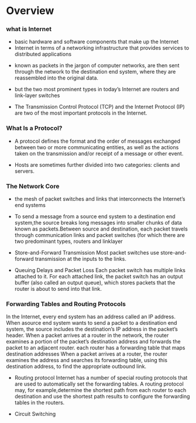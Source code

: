 # Overview
### what is Internet
- basic hardware and software components that make up the Internet
- Internet in terms of a networking infrastructure that provides services to distributed applications

* known as packets in the jargon of computer networks, are then
sent through the network to the destination end system, where they are reassembled
into the original data.

* but the two most prominent types in
today’s Internet are routers and link-layer switches

* The Transmission Control Protocol (TCP) and the Internet Protocol (IP) are two of
the most important protocols in the Internet. 

### What Is a Protocol?

* A protocol defines the format and the order of messages exchanged between two or more communicating entities, as well as 
the actions taken on the transmission and/or receipt of a message or other event.

* Hosts are sometimes further divided into two categories: clients and servers.


### The Network Core

* the mesh of packet switches and links that interconnects the Internet’s end systems

* To send a message from a source end system to a destination end system,the source breaks long messages into smaller 
chunks of data known as packets.Between source and destination, each packet travels through communication links and packet 
switches (for which there are two predominant types, routers and linklayer

* Store-and-Forward Transmission
Most packet switches use store-and-forward transmission at the inputs to the links.

* Queuing Delays and Packet Loss
Each packet switch has multiple links attached to it. For each attached link, the packet switch has an output buffer (also called an output queue), which stores packets that the router is about to send into that link.

### Forwarding Tables and Routing Protocols

  In the Internet, every end system has an address called an IP address. When asource end system wants to send a packet to a 
destination end system, the source includes the destination’s IP address in the packet’s header.
  When a packet arrives at a router in the network, the router examines a portion of the packet’s destination address and forwards
the packet to an adjacent router.
  each router has a forwarding table that maps destination addresses
  When a packet arrives at a router, the router examines the address and searches its forwarding table, using this destination
address, to find the appropriate outbound link.

* Routing protocol
  Internet has a number of special routing protocols that are used to automatically set the forwarding tables. A routing protocol may, for example,determine the shortest path from each router to each destination and use the shortest path results to configure the forwarding tables in the routers.
  
* Circuit Switching  
  
  
